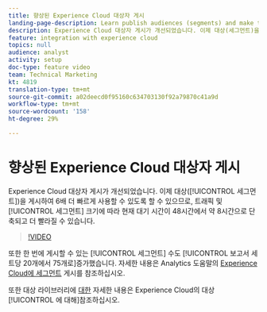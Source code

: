 ```yaml
---
title: 향상된 Experience Cloud 대상자 게시
landing-page-description: Learn publish audiences (segments) and make them available faster than ever.
description: Experience Cloud 대상자 게시가 개선되었습니다. 이제 대상(세그먼트)을 게시하여 6배 더 빠르게 사용할 수 있도록 할 수 있으므로, 트래픽 및 세그먼트 크기에 따라 현재 대기 시간이 48시간에서 약 8시간으로 단축되고 더 빨라질 수 있습니다.
feature: integration with experience cloud
topics: null
audience: analyst
activity: setup
doc-type: feature video
team: Technical Marketing
kt: 4819
translation-type: tm+mt
source-git-commit: a02deecd0f95160c634703130f92a79870c41a9d
workflow-type: tm+mt
source-wordcount: '158'
ht-degree: 29%

---
```



# 향상된 Experience Cloud 대상자 게시

Experience Cloud 대상자 게시가 개선되었습니다. 이제 대상([!UICONTROL 세그먼트])을 게시하여 6배 더 빠르게 사용할 수 있도록 할 수 있으므로, 트래픽 및 [!UICONTROL 세그먼트] 크기에 따라 현재 대기 시간이 48시간에서 약 8시간으로 단축되고 더 빨라질 수 있습니다.

>[!VIDEO](https://video.tv.adobe.com/v/32842/?quality=12)

또한 한 번에 게시할 수 있는 [!UICONTROL 세그먼트] 수도 [!UICONTROL 보고서 세트당 20개에서 75개로]증가했습니다.
자세한 내용은 Analytics 도움말의 [Experience Cloud에 세그먼트](https://docs.adobe.com/content/help/ko-KR/analytics/components/segmentation/segmentation-workflow/seg-publish.html) 게시를 참조하십시오.

또한 대상 라이브러리에 [대한](https://docs.adobe.com/content/help/ko-KR/core-services/interface/audiences/audience-library.html) 자세한 내용은 Experience Cloud의 대상 [!UICONTROL 에 대해]참조하십시오.
